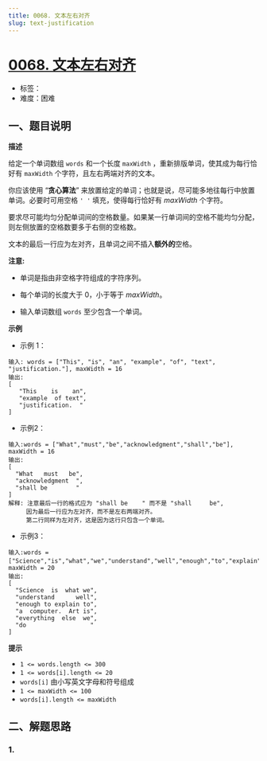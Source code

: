 ```yaml
---
title: 0068. 文本左右对齐
slug: text-justification
---
```


# [0068. 文本左右对齐](https://leetcode.cn/problems/text-justification/)

- 标签：
- 难度：困难

## 一、题目说明

**描述**

给定一个单词数组 `words` 和一个长度 `maxWidth` ，重新排版单词，使其成为每行恰好有 `maxWidth` 个字符，且左右两端对齐的文本。

你应该使用 “**贪心算法**” 来放置给定的单词；也就是说，尽可能多地往每行中放置单词。必要时可用空格 `' '` 填充，使得每行恰好有 *maxWidth* 个字符。

要求尽可能均匀分配单词间的空格数量。如果某一行单词间的空格不能均匀分配，则左侧放置的空格数要多于右侧的空格数。

文本的最后一行应为左对齐，且单词之间不插入**额外的**空格。

**注意:**

* 单词是指由非空格字符组成的字符序列。

* 每个单词的长度大于 0，小于等于 *maxWidth*。

* 输入单词数组 `words` 至少包含一个单词。

**示例**

* 示例 1：

```text
输入: words = ["This", "is", "an", "example", "of", "text", "justification."], maxWidth = 16
输出:
[
   "This    is    an",
   "example  of text",
   "justification.  "
]
```

* 示例2：

```text
输入:words = ["What","must","be","acknowledgment","shall","be"], maxWidth = 16
输出:
[
  "What   must   be",
  "acknowledgment  ",
  "shall be        "
]
解释: 注意最后一行的格式应为 "shall be    " 而不是 "shall     be",
     因为最后一行应为左对齐，而不是左右两端对齐。       
     第二行同样为左对齐，这是因为这行只包含一个单词。
```

* 示例3：

```text
输入:words = ["Science","is","what","we","understand","well","enough","to","explain","to","a","computer.","Art","is","everything","else","we","do"]，maxWidth = 20
输出:
[
  "Science  is  what we",
  "understand      well",
  "enough to explain to",
  "a  computer.  Art is",
  "everything  else  we",
  "do                  "
]
```

**提示**

* `1 <= words.length <= 300`
* `1 <= words[i].length <= 20`
* `words[i]` 由小写英文字母和符号组成
* `1 <= maxWidth <= 100`
* `words[i].length <= maxWidth`

## 二、解题思路

### 1.
